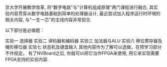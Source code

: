 京大学开展教学改革, 将"数字电路"与"计算机组成原理"两门课程进行融合, 其实验内容贯穿从数字电路基础到简单的处理器设计, 最近尝试加入程序运行时环境的相关内容, 与"一生一芯"的主线内容非常契合.

以下部分是必做题：

实验一 选择器
实验二 译码器和编码器
实验三 加法器与ALU
实验六 移位寄存器及桶形移位器
实验七 状态机及键盘输入
其他内容作为了解可以选做，在预学习部分不作规定。 有了NVBoard之后, 你就可以把它当作FPGA来使用, 用它来实现需要FPGA支持的实验内容.